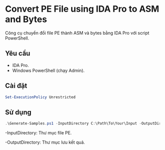 # Convert PE File using IDA Pro to ASM and Bytes

Công cụ chuyển đổi file PE thành ASM và bytes bằng IDA Pro với script PowerShell.

## Yêu cầu
- IDA Pro.
- Windows PowerShell (chạy Admin).

## Cài đặt
```powershell
Set-ExecutionPolicy Unrestricted
```

## Sử dụng 
```powershell
.\Generate-Samples.ps1 -InputDirectory C:\Path\To\Your\Input -OutputDirectory C:\Path\To\Your\Output
```
-InputDirectory: Thư mục file PE.

-OutputDirectory: Thư mục lưu kết quả.
